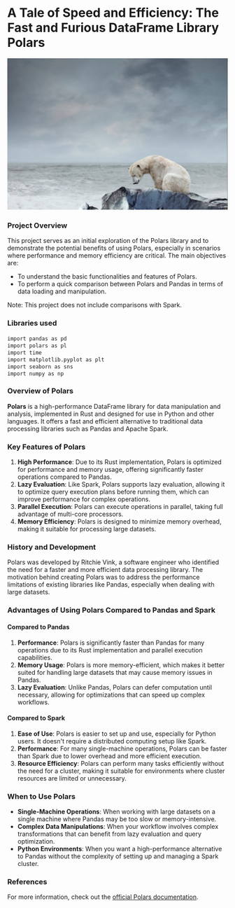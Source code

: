 #  A Tale of Speed and Efficiency: The Fast and Furious DataFrame Library Polars

<img src="https://github.com/mrme77/Polars-The-Fast-and-Furious-DataFrame-Library---A-Tale-of-Speed-and-Efficiency-/blob/main/bear.jpg" alt="Polars Logo" width="800"/>

### Project Overview

This project serves as an initial exploration of the Polars library and to demonstrate the potential benefits of using Polars, especially in scenarios where performance and memory efficiency are critical. The main objectives are:
- To understand the basic functionalities and features of Polars.
- To perform a quick comparison between Polars and Pandas in terms of data loading and manipulation.

Note: This project does not include comparisons with Spark.
### Libraries used
```
import pandas as pd
import polars as pl
import time 
import matplotlib.pyplot as plt
import seaborn as sns
import numpy as np
```
### Overview of Polars

**Polars** is a high-performance DataFrame library for data manipulation and analysis, implemented in Rust and designed for use in Python and other languages. It offers a fast and efficient alternative to traditional data processing libraries such as Pandas and Apache Spark.

### Key Features of Polars

1. **High Performance**: Due to its Rust implementation, Polars is optimized for performance and memory usage, offering significantly faster operations compared to Pandas.
2. **Lazy Evaluation**: Like Spark, Polars supports lazy evaluation, allowing it to optimize query execution plans before running them, which can improve performance for complex operations.
3. **Parallel Execution**: Polars can execute operations in parallel, taking full advantage of multi-core processors.
4. **Memory Efficiency**: Polars is designed to minimize memory overhead, making it suitable for processing large datasets.

### History and Development

Polars was developed by Ritchie Vink, a software engineer who identified the need for a faster and more efficient data processing library. The motivation behind creating Polars was to address the performance limitations of existing libraries like Pandas, especially when dealing with large datasets.

### Advantages of Using Polars Compared to Pandas and Spark

#### Compared to Pandas

1. **Performance**: Polars is significantly faster than Pandas for many operations due to its Rust implementation and parallel execution capabilities.
2. **Memory Usage**: Polars is more memory-efficient, which makes it better suited for handling large datasets that may cause memory issues in Pandas.
3. **Lazy Evaluation**: Unlike Pandas, Polars can defer computation until necessary, allowing for optimizations that can speed up complex workflows.

#### Compared to Spark

1. **Ease of Use**: Polars is easier to set up and use, especially for Python users. It doesn't require a distributed computing setup like Spark.
2. **Performance**: For many single-machine operations, Polars can be faster than Spark due to lower overhead and more efficient execution.
3. **Resource Efficiency**: Polars can perform many tasks efficiently without the need for a cluster, making it suitable for environments where cluster resources are limited or unnecessary.

### When to Use Polars

- **Single-Machine Operations**: When working with large datasets on a single machine where Pandas may be too slow or memory-intensive.
- **Complex Data Manipulations**: When your workflow involves complex transformations that can benefit from lazy evaluation and query optimization.
- **Python Environments**: When you want a high-performance alternative to Pandas without the complexity of setting up and managing a Spark cluster.

### References

For more information, check out the [official Polars documentation](https://www.pola.rs).
